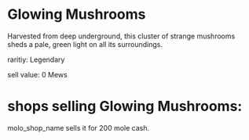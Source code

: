 # Glowing Mushrooms

Harvested from deep underground, this cluster of strange mushrooms sheds a pale, green light on all its surroundings.

raritiy: Legendary

sell value: 0 Mews

# shops selling Glowing Mushrooms:

molo_shop_name sells it for 200 mole cash.
